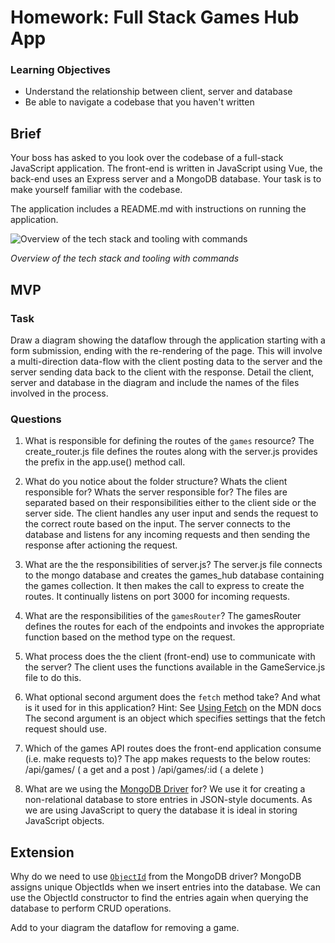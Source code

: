 # Homework: Full Stack Games Hub App

### Learning Objectives

- Understand the relationship between client, server and database
- Be able to navigate a codebase that you haven't written

## Brief

Your boss has asked to you look over the codebase of a full-stack JavaScript application. The front-end is written in JavaScript using Vue, the back-end uses an Express server and a MongoDB database. Your task is to make yourself familiar with the codebase.

The application includes a README.md with instructions on running the application.

![Overview of the tech stack and tooling with commands](images/tech_stack_with_commands.png)

*Overview of the tech stack and tooling with commands*

## MVP

### Task

Draw a diagram showing the dataflow through the application starting with a form submission, ending with the re-rendering of the page. This will involve a multi-direction data-flow with the client posting data to the server and the server sending data back to the client with the response. Detail the client, server and database in the diagram and include the names of the files involved in the process.

### Questions

1. What is responsible for defining the routes of the `games` resource?
The create_router.js file defines the routes along with the server.js provides the prefix in the app.use() method call.

2. What do you notice about the folder structure?  Whats the client responsible for? Whats the server responsible for?
The files are separated based on their responsibilities either to the client side or the server side.
The client handles any user input and sends the request to the correct route based on the input.
The server connects to the database and listens for any incoming requests and then sending the response after actioning the request.

3. What are the the responsibilities of server.js?
The server.js file connects to the mongo database and creates the games_hub database containing the games collection. It then makes the call to express to create the routes. It continually listens on port 3000 for incoming requests.

4. What are the responsibilities of the `gamesRouter`?
The gamesRouter defines the routes for each of the endpoints and invokes the appropriate function based on the method type on the request.

5. What process does the the client (front-end) use to communicate with the server?
The client uses the functions available in the GameService.js file to do this.

6. What optional second argument does the `fetch` method take? And what is it used for in this application? Hint: See [Using Fetch](https://developer.mozilla.org/en-US/docs/Web/API/Fetch_API/Using_Fetch) on the MDN docs
The second argument is an object which specifies settings that the fetch request should use.

7. Which of the games API routes does the front-end application consume (i.e. make requests to)?
The app makes requests to the below routes:
/api/games/  ( a get and a post )
/api/games/:id  ( a delete )

8. What are we using the [MongoDB Driver](http://mongodb.github.io/node-mongodb-native/) for?
We use it for creating a non-relational database to store entries in JSON-style documents. As we are using JavaScript to query the database it is ideal in storing JavaScript objects.

## Extension

Why do we need to use [`ObjectId`](https://mongodb.github.io/node-mongodb-native/api-bson-generated/objectid.html) from the MongoDB driver?
MongoDB assigns unique ObjectIds when we insert entries into the database. We can use the ObjectId constructor to find the entries again when querying the database to perform CRUD operations.

Add to your diagram the dataflow for removing a game.
